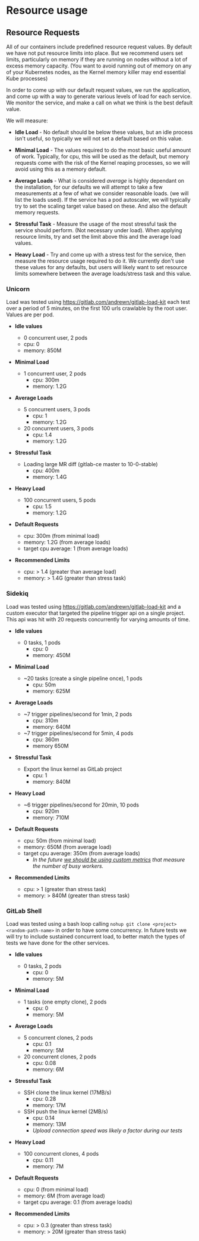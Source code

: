 # Resource usage

## Resource Requests

All of our containers include predefined resource request values. By default we
have not put resource limits into place. But we recommend users set limits, particularly
on memory if they are running on nodes without a lot of excess memory capacity.
(You want to avoid running out of memory on any of your Kubernetes nodes, as the
Kernel memory killer may end essential Kube processes)

In order to come up with our default request values, we run the application, and
come up with a way to generate various levels of load for each service. We monitor the
service, and make a call on what we think is the best default value.

We will measure:

- **Idle Load** - No default should be below these values, but an idle process
  isn't useful, so typically we will not set a default based on this value.

- **Minimal Load** - The values required to do the most basic useful amount of work.
  Typically, for cpu, this will be used as the default, but memory requests come with
  the risk of the Kernel reaping processes, so we will avoid using this as a memory default.

- **Average Loads** - What is considered *average* is highly dependant on the installation,
  for our defaults we will attempt to take a few measurements at a few of what we
  consider reasonable loads. (we will list the loads used). If the service has a pod
  autoscaler, we will typically try to set the scaling target value based on these.
  And also the default memory requests.

- **Stressful Task** - Measure the usage of the most stressful task the service
  should perform. (Not necessary under load). When applying resource limits, try and
  set the limit above this and the average load values.

- **Heavy Load** - Try and come up with a stress test for the service, then measure
  the resource usage required to do it. We currently don't use these  values for any
  defaults, but users will likely want to set resource limits somewhere between the
  average loads/stress task and this value.

### Unicorn

Load was tested using https://gitlab.com/andrewn/gitlab-load-kit each test over
a period of 5 minutes, on the first 100 urls crawlable by the root user. Values
are per pod.

- **Idle values**
  * 0 concurrent user, 2 pods
  - cpu: 0
  - memory: 850M


- **Minimal Load**
  * 1 concurrent user, 2 pods
    - cpu: 300m
    - memory: 1.2G


- **Average Loads**
   * 5 concurrent users, 3 pods
     - cpu: 1
     - memory: 1.2G
   * 20 concurrent users, 3 pods
     - cpu: 1.4
     - memory: 1.2G


- **Stressful Task**
  * Loading large MR diff (gitlab-ce master to 10-0-stable)
    - cpu: 400m
    - memory: 1.4G


- **Heavy Load**
  * 100 concurrent users, 5 pods
    - cpu: 1.5
    - memory: 1.2G


- **Default Requests**
  * cpu: 300m (from minimal load)
  * memory: 1.2G (from average loads)
  * target cpu average: 1 (from average loads)


- **Recommended Limits**
  * cpu: > 1.4 (greater than average load)
  * memory: > 1.4G (greater than stress task)


### Sidekiq

Load was tested using https://gitlab.com/andrewn/gitlab-load-kit and a custom executor that targeted the pipeline trigger api on a single project. This api was hit with 20 requests concurrently for varying amounts of time.

- **Idle values**
  * 0 tasks, 1 pods
    - cpu: 0
    - memory: 450M


- **Minimal Load**
  * ~20 tasks (create a single pipeline once), 1 pods
    - cpu: 50m
    - memory: 625M


- **Average Loads**
   * ~7 trigger pipelines/second for 1min, 2 pods
     - cpu: 310m
     - memory: 640M
   * ~7 trigger pipelines/second for 5min, 4 pods
     - cpu: 360m
     - memory 650M


- **Stressful Task**
  * Export the linux kernel as GitLab project
    - cpu: 1
    - memory: 840M


- **Heavy Load**
  * ~6 trigger pipelines/second for 20min, 10 pods
    - cpu: 920m
    - memory: 710M


- **Default Requests**
  * cpu: 50m (from minimal load)
  * memory: 650M (from average load)
  * target cpu average: 350m (from average loads)
    - *In the future [we should be using custom metrics](https://gitlab.com/charts/gitlab/issues/1008) that measure the number of busy workers.*


- **Recommended Limits**
  * cpu: > 1 (greater than stress task)
  * memory: > 840M (greater than stress task)


### GitLab Shell

Load was tested using a bash loop calling  `nohup git clone <project> <random-path-name>` in order to have some concurrency.
In future tests we will try to include sustained concurrent load, to better match the types of tests we have done for the other services.

- **Idle values**
  * 0 tasks, 2 pods
    - cpu: 0
    - memory: 5M


- **Minimal Load**
  * 1 tasks (one empty clone), 2 pods
    - cpu: 0
    - memory: 5M


- **Average Loads**
   * 5 concurrent clones, 2 pods
     - cpu: 0.1
     - memory: 5M
   * 20 concurrent clones, 2 pods
     - cpu: 0.08
     - memory: 6M


- **Stressful Task**
  * SSH clone the linux kernel (17MB/s)
    - cpu: 0.28
    - memory: 17M
  * SSH push the linux kernel (2MB/s)
    - cpu: 0.14
    - memory: 13M
    - *Upload connection speed was likely a factor during our tests*


- **Heavy Load**
  * 100 concurrent clones, 4 pods
    - cpu: 0.11
    - memory: 7M


- **Default Requests**
  * cpu: 0 (from minimal load)
  * memory: 6M (from average load)
  * target cpu average: 0.1 (from average loads)


- **Recommended Limits**
  * cpu: > 0.3 (greater than stress task)
  * memory: > 20M (greater than stress task)

